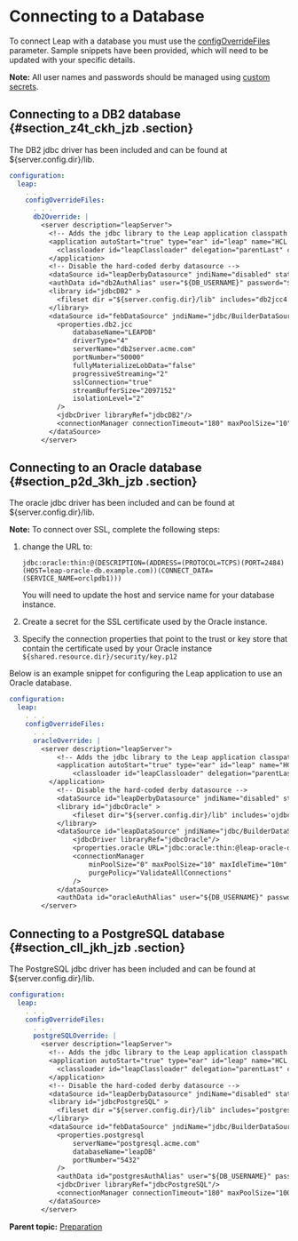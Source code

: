 # Connecting to a Database
To connect Leap with a database you must use the [configOverrideFiles](helm_open_liberty_custom.md) parameter. Sample snippets have been provided, which will need to be updated with your specific details.

**Note:** All user names and passwords should be managed using [custom secrets](helm_admin_customsecret.md#using-custom-secrets-for-credentials-section_nc2_1l4_hzb-section).

## Connecting to a DB2 database {#section_z4t_ckh_jzb .section}

The DB2 jdbc driver has been included and can be found at $\{server.config.dir\}/lib.

```yaml
configuration: 
  leap:
    . . . 
    configOverrideFiles: 
      . . .
      db2Override: |  
        <server description="leapServer"> 
          <!-- Adds the jdbc library to the Leap application classpath -->
          <application autoStart="true" type="ear" id="leap" name="HCL Leap" location="leap.ear">
            <classloader id="leapClassloader" delegation="parentLast" commonLibraryRef="jdbcDB2"/>
          </application>          
          <!-- Disable the hard-coded derby datasource -->
          <dataSource id="leapDerbyDatasource" jndiName="disabled" statementCacheSize="10" />
          <authData id="db2AuthAlias" user="${DB_USERNAME}" password="${DB_PASSWORD}" /> 
          <library id="jdbcDB2" > 
            <fileset dir ="${server.config.dir}/lib" includes="db2jcc4.jar db2jcc_license_cu.jar" /> 
          </library> 
          <dataSource id="febDataSource" jndiName="jdbc/BuilderDataSource" statementCacheSize="30" containerAuthDataRef="db2AuthAlias"> 
            <properties.db2.jcc  
                databaseName="LEAPDB"  
                driverType="4" 
                serverName="db2server.acme.com"  
                portNumber="50000" 
                fullyMaterializeLobData="false"  
                progressiveStreaming="2" 
                sslConnection="true" 
                streamBufferSize="2097152"
                isolationLevel="2"
            /> 
            <jdbcDriver libraryRef="jdbcDB2"/> 
            <connectionManager connectionTimeout="180" maxPoolSize="10" minPoolSize="1" reapTime="180" maxIdleTime="1800" agedTimeout="7200" purgePolicy="EntirePool"/> 
          </dataSource> 
        </server>
```

## Connecting to an Oracle database {#section_p2d_3kh_jzb .section}

The oracle jdbc driver has been included and can be found at $\{server.config.dir\}/lib.

**Note:** To connect over SSL, complete the following steps:

1.  change the URL to:

    ```
    jdbc:oracle:thin:@(DESCRIPTION=(ADDRESS=(PROTOCOL=TCPS)(PORT=2484)(HOST=leap-oracle-db.example.com))(CONNECT_DATA=(SERVICE_NAME=orclpdb1)))
    ```

    You will need to update the host and service name for your database instance.

2.  Create a secret for the SSL certificate used by the Oracle instance.
3.  Specify the connection properties that point to the trust or key store that contain the certificate used by your Oracle instance `${shared.resource.dir}/security/key.p12`

Below is an example snippet for configuring the Leap application to use an Oracle database.

```yaml
configuration: 
  leap:
    . . . 
    configOverrideFiles: 
      . . .
      oracleOverride: | 
        <server description="leapServer"> 
            <!-- Adds the jdbc library to the Leap application classpath -->
            <application autoStart="true" type="ear" id="leap" name="HCL Leap" location="leap.ear">
                <classloader id="leapClassloader" delegation="parentLast" commonLibraryRef="jdbcOracle"/>
          </application>            
            <!-- Disable the hard-coded derby datasource -->
            <dataSource id="leapDerbyDatasource" jndiName="disabled" statementCacheSize="10" />
            <library id="jdbcOracle" >
                <fileset dir="${server.config.dir}/lib" includes='ojdbc8.jar' />
            </library>
            <dataSource id="leapDataSource" jndiName="jdbc/BuilderDataSource" containerAuthDataRef="oracleAuthAlias"> 
                <jdbcDriver libraryRef="jdbcOracle"/> 
                <properties.oracle URL="jdbc:oracle:thin:@leap-oracle-db.example.com:1521/orclpdb1"/> 
                <connectionManager  
                    minPoolSize="0" maxPoolSize="10" maxIdleTime="10m" 
                    purgePolicy="ValidateAllConnections" 
                /> 
            </dataSource> 
            <authData id="oracleAuthAlias" user="${DB_USERNAME}" password="${DB_PASSWORD}" /> 
        </server>
```

## Connecting to a PostgreSQL database {#section_cll_jkh_jzb .section}

The PostgreSQL jdbc driver has been included and can be found at $\{server.config.dir\}/lib.

```yaml
configuration: 
  leap:
    . . . 
    configOverrideFiles: 
      . . .
      postgreSQLOverride: |  
        <server description="leapServer"> 
          <!-- Adds the jdbc library to the Leap application classpath -->        
          <application autoStart="true" type="ear" id="leap" name="HCL Leap" location="leap.ear">
            <classloader id="leapClassloader" delegation="parentLast" commonLibraryRef="jdbcPostgreSQL"/>
          </application>        
          <!-- Disable the hard-coded derby datasource -->
          <dataSource id="leapDerbyDatasource" jndiName="disabled" statementCacheSize="10" />
          <library id="jdbcPostgreSQL" > 
            <fileset dir ="${server.config.dir}/lib" includes="postgresql.jar" /> 
          </library> 
          <dataSource id="febDataSource" jndiName="jdbc/BuilderDataSource" containerAuthDataRef="postgresAuthAlias"> 
            <properties.postgresql  
                serverName="postgresql.acme.com"  
                databaseName="leapDB"
                portNumber="5432"
            />
            <authData id="postgresAuthAlias" user="${DB_USERNAME}" password="${DB_PASSWORD}" />  
            <jdbcDriver libraryRef="jdbcPostgreSQL"/> 
            <connectionManager connectionTimeout="180" maxPoolSize="100" minPoolSize="1" numConnectionsPerThreadLocal="1" /> 
          </dataSource> 
        </server>
```

**Parent topic:** [Preparation](helm_preparation.md)